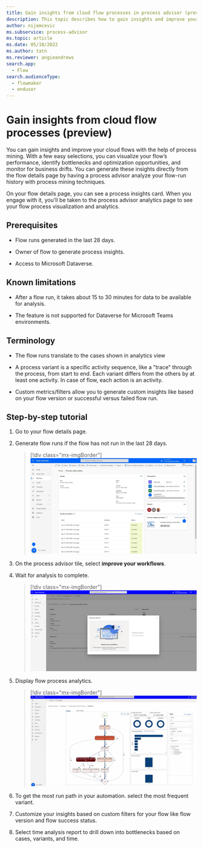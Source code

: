 ```yaml
---
title: Gain insights from cloud flow processes in process advisor (preview) | Microsoft Docs
description: This topic describes how to gain insights and improve your cloud flows with the help of process mining in the process advisor feature in Power Automate.
author: nijemcevic 
ms.subservice: process-advisor
ms.topic: article
ms.date: 05/18/2022
ms.author: tatn
ms.reviewer: angieandrews
search.app: 
  - Flow
search.audienceType: 
  - flowmaker
  - enduser
---
```


# Gain insights from cloud flow processes (preview)

You can gain insights and improve your cloud flows with the help of process mining. With a few easy selections, you can visualize your flow’s performance, identify bottlenecks and optimization opportunities, and monitor for business drifts. You can generate these insights directly from the flow details page by having a process advisor analyze your flow-run history with process mining techniques.

On your flow details page, you can see a process insights card. When you engage with it, you'll be taken to the process advisor analytics page to see your flow process visualization and analytics.

## Prerequisites

- Flow runs generated in the last 28 days.

- Owner of flow to generate process insights.

- Access to Microsoft Dataverse.

## Known limitations

- After a flow run, it takes about 15 to 30 minutes for data to be available for analysis.

- The feature is not supported for Dataverse for Microsoft Teams environments.

## Terminology

- The flow runs translate to the cases shown in analytics view

- A process variant is a specific activity sequence, like a "trace" through the process, from start to end. Each variant differs from the others by at least one activity. In case of flow, each action is an activity.

- Custom metrics/filters allow you to generate custom insights like based on your flow version or successful versus failed flow run.

## Step-by-step tutorial
  
1. Go to your flow details page.

1. Generate flow runs if the flow has not run in the last 28 days.

    > [!div class="mx-imgBorder"]
    > ![!Screenshot of the Desktop Flows tile.](media/process-mining-cloud-flow-process-insights/cloud-flow-details.png)

1. On the process advisor tile, select **improve your workflows**.

1. Wait for analysis to complete.

    > [!div class="mx-imgBorder"]
    > ![!Screenshot of the Desktop Flows tile.](media/process-mining-cloud-flow-process-insights/analyze-process.png)

1. Display flow process analytics.

    > [!div class="mx-imgBorder"]
    > ![!Screenshot of the Desktop Flows tile.](media/process-mining-cloud-flow-process-insights/flow-process-analytics.png)

1. To get the most run path in your automation. select the most frequent variant.

1. Customize your insights based on custom filters for your flow like flow version and flow success status.

1. Select time analysis report to drill down into bottlenecks based on cases, variants, and time.
